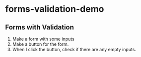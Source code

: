 # forms-validation-demo

## Forms with Validation

1. Make a form with some inputs
2. Make a button for the form.
3. When I click the button, check if there are any empty inputs.